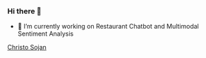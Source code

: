 ### Hi there 👋

- 🔭 I’m currently working on Restaurant Chatbot and Multimodal Sentiment Analysis

<!--
- 🌱 I’m currently learning ...
- 👯 I’m looking to collaborate on ...
- 🤔 I’m looking for help with ...
- 💬 Ask me about ...
- 📫 How to reach me: ...   
-->

<abbr title="Hypertext Markup Language"><div class="badge-base LI-profile-badge" data-locale="en_US" data-size="large" data-theme="dark" data-type="HORIZONTAL" data-vanity="christo-sojan" data-version="v1"><a class="badge-base__link LI-simple-link" href="https://in.linkedin.com/in/christo-sojan?trk=profile-badge">Christo Sojan</a></div></abbr>

